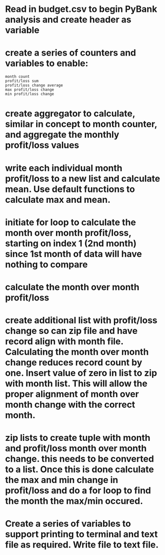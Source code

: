 # Read in budget.csv to begin PyBank analysis and create header as variable

# create a series of counters and variables to enable:
    month count
    profit/loss sum
    profit/loss change average
    max profit/loss change
    min profit/loss change

# create aggregator to calculate, similar in concept to month counter, and aggregate the monthly profit/loss values

# write each individual month profit/loss to a new list and calculate mean. Use default functions to calculate max and mean.

# initiate for loop to calculate the month over month profit/loss, starting on index 1 (2nd month) since 1st month of data will have nothing to compare

# calculate the month over month profit/loss
        
# create additional list with profit/loss change so can zip file and have record align with month file. Calculating the month over month change reduces record count by one. Insert value of zero in list to zip with month list. This will allow the proper alignment of month over month change with the correct month.

# zip lists to create tuple with month and profit/loss month over month change. this needs to be converted to a list. Once this is done calculate the max and min change in profit/loss and do a for loop to find the month the max/min occured.


# Create a series of variables to support printing to terminal and text file as required. Write file to text file.
